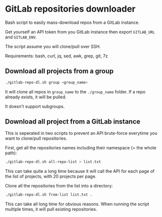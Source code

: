 # GitLab repositories downloader

Bash script to easily mass-download repos from a GitLab instance.

Get yourself an API token from you GitLab instance then export `GITLAB_URL` and `GITLAB_ENV`.

The script assume you will clone/pull over SSH.

Requirements: bash, curl, jq, sed, awk, grep, git, 7z

## Download all projects from a group

```sh
./gitlab-repo-dl.sh group <group_name>
```

It will clone all repos in `group_name` to the `./group_name` folder. If a repo already exists, it will be pulled.

It doesn't support subgroups.

## Download all project from a GitLab instance

This is seperated in two scripts to prevent an API brute-force everytime you want to clone/pull repositories.

First, get all the repositories names including their namespace (= the whole path):

```sh
./gitlab-repo-dl.sh all-repo-list > list.txt
```

This can take quite a long time because it will call the API for each page of the list of projects, with 20 projects per page.

Clone all the repositories from the list into a directory:

```sh
./gitlab-repo-dl.sh from-list list.txt .
```

This can take all long time for obvious reasons. When running the script multiple times, it will pull existing repositories.
